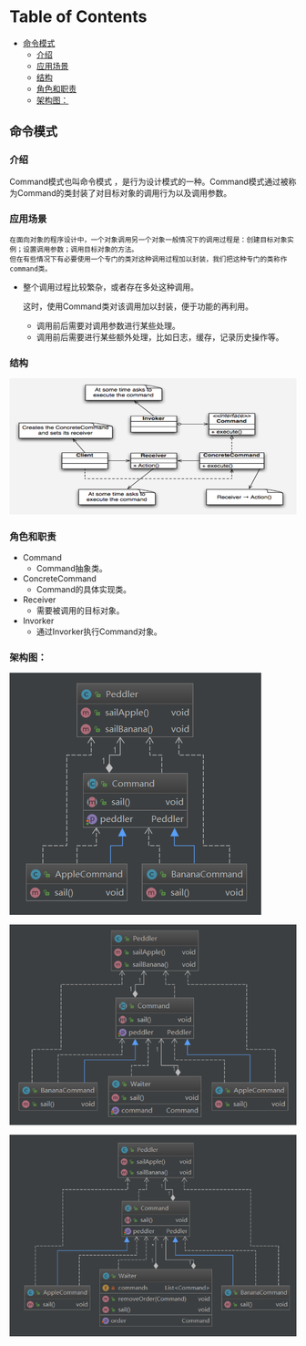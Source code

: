 # Table of Contents

  * [命令模式](#命令模式)
    * [介绍](#介绍)
    * [应用场景](#应用场景)
    * [结构](#结构)
    * [角色和职责](#角色和职责)
    * [架构图：](#架构图)


## 命令模式

### 介绍

   Command模式也叫命令模式 ，是行为设计模式的一种。Command模式通过被称为Command的类封装了对目标对象的调用行为以及调用参数。

### 应用场景

 	在面向对象的程序设计中，一个对象调用另一个对象一般情况下的调用过程是：创建目标对象实例；设置调用参数；调用目标对象的方法。
	但在有些情况下有必要使用一个专门的类对这种调用过程加以封装，我们把这种专门的类称作command类。

- 整个调用过程比较繁杂，或者存在多处这种调用。

  这时，使用Command类对该调用加以封装，便于功能的再利用。

  - 调用前后需要对调用参数进行某些处理。
  - 调用前后需要进行某些额外处理，比如日志，缓存，记录历史操作等。 

### 结构

![1565812187670](assets/1565812187670.png)

### 角色和职责



- Command
  - Command抽象类。
- ConcreteCommand
  - Command的具体实现类。
- Receiver
  - 需要被调用的目标对象。 
- Invorker
  - 通过Invorker执行Command对象。



### 架构图：

![1565812476196](assets/1565812476196.png)



![1565812516657](assets/1565812516657.png)



![1565815431283](assets/1565815431283.png)

